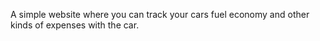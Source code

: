 A simple website where you can track your cars fuel economy and other kinds of expenses with the car.
